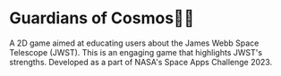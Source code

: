 # Guardians of Cosmos🚀🔭
A 2D game aimed at educating users about the James Webb Space Telescope (JWST). This is an engaging game that highlights JWST's strengths.
Developed as a part of NASA's Space Apps Challenge 2023. 

